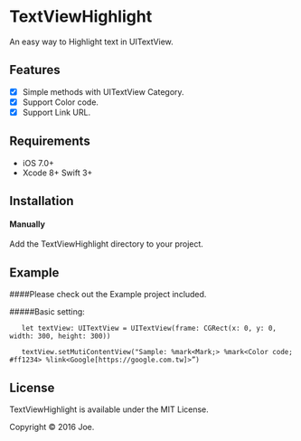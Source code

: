 TextViewHighlight
=======
An easy way to Highlight text in UITextView.

Features
----------

- [x] Simple methods with UITextView Category.
- [x] Support Color code.
- [x] Support Link URL.

Requirements
----------

- iOS 7.0+
- Xcode 8+ Swift 3+

Installation
----------

#### Manually

Add the TextViewHighlight directory to your project.

Example
----------

####Please check out the Example project included.

#####Basic setting:

       let textView: UITextView = UITextView(frame: CGRect(x: 0, y: 0, width: 300, height: 300))
        
       textView.setMutiContentView("Sample: %mark<Mark;> %mark<Color code; #ff1234> %link<Google[https://google.com.tw]>”)

 
License
----------

TextViewHighlight is available under the MIT License.

Copyright © 2016 Joe.

